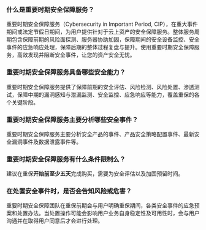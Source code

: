 
### 什么是重要时期安全保障服务？
重要时期安全保障服务（Cybersecurity in Important Period, CIP），在重大事件期间或法定节假日期间，为用户提供针对于云上资产的安全保障服务。整体服务周期包含保障前期的风险面探测、服务器协助加固，保障期间的安全设备监控、安全事件的应急响应处理，保障后期的整体过程复盘与提升。使用重要时期安全保障服务，高效发现并阻断安全事件，让您的资产安全无忧。



### 重要时期安全保障服务具备哪些安全能力？
重要时期安全保障服务提供了保障前期的安全评估、风险检测、风险处置、渗透测试，保障中期的漏洞感知与泄漏监测、安全监控、应急响应等能力，覆盖重保的各个关键阶段。



### 重要时期安全保障服务主要分析哪些安全事件？
重要时期安全保障服务主要分析安全产品的事件、产品安全策略配置事件、最新安全漏洞事件及数据泄露事件等。



### 重要时期安全保障服务有什么条件限制么？
建议在重保**开始前至少五天**完成购买，需要为安全评估以及加固预留时间。



### 在处置安全事件时，是否会告知风险或危害？
重要时期安全保障团队在重保前期会与用户明确重保期间，各类安全事件的应急预案和处置办法。当处置操作可能会影响用户业务自身稳定性及可用性时，会与用户沟通并在取得用户同意后才会进行处理。
